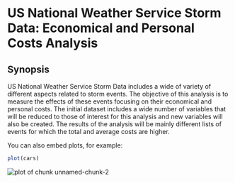 US National Weather Service Storm Data: Economical and Personal Costs Analysis
========================================================
## Synopsis
US National Weather Service Storm Data includes a wide of variety of different aspects related to storm events. The objective of this analysis is to measure the effects of these events focusing on their economical and personal costs. The initial dataset includes a wide number of variables that will be reduced to those of interest for this analysis and new variables will also be created. The results of the analysis will be mainly different lists of events for which the total and average costs are higher.




You can also embed plots, for example:


```r
plot(cars)
```

![plot of chunk unnamed-chunk-2](figure/unnamed-chunk-2.png) 


